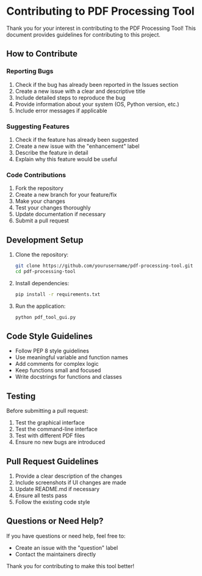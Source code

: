 # Contributing to PDF Processing Tool

Thank you for your interest in contributing to the PDF Processing Tool! This document provides guidelines for contributing to this project.

## How to Contribute

### Reporting Bugs

1. Check if the bug has already been reported in the Issues section
2. Create a new issue with a clear and descriptive title
3. Include detailed steps to reproduce the bug
4. Provide information about your system (OS, Python version, etc.)
5. Include error messages if applicable

### Suggesting Features

1. Check if the feature has already been suggested
2. Create a new issue with the "enhancement" label
3. Describe the feature in detail
4. Explain why this feature would be useful

### Code Contributions

1. Fork the repository
2. Create a new branch for your feature/fix
3. Make your changes
4. Test your changes thoroughly
5. Update documentation if necessary
6. Submit a pull request

## Development Setup

1. Clone the repository:
   ```bash
   git clone https://github.com/yourusername/pdf-processing-tool.git
   cd pdf-processing-tool
   ```

2. Install dependencies:
   ```bash
   pip install -r requirements.txt
   ```

3. Run the application:
   ```bash
   python pdf_tool_gui.py
   ```

## Code Style Guidelines

- Follow PEP 8 style guidelines
- Use meaningful variable and function names
- Add comments for complex logic
- Keep functions small and focused
- Write docstrings for functions and classes

## Testing

Before submitting a pull request:
1. Test the graphical interface
2. Test the command-line interface
3. Test with different PDF files
4. Ensure no new bugs are introduced

## Pull Request Guidelines

1. Provide a clear description of the changes
2. Include screenshots if UI changes are made
3. Update README.md if necessary
4. Ensure all tests pass
5. Follow the existing code style

## Questions or Need Help?

If you have questions or need help, feel free to:
- Create an issue with the "question" label
- Contact the maintainers directly

Thank you for contributing to make this tool better!
